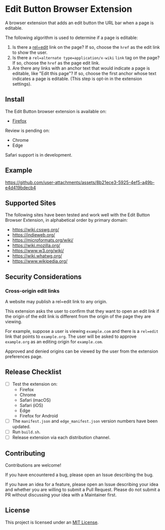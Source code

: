 # Edit Button Browser Extension

A browser extension that adds an edit button the URL bar when a page is editable.

The following algorithm is used to determine if a page is editable:

1. Is there a [rel=edit](microformats.org/wiki/rel-edit) link on the page? If so, choose the `href` as the edit link to show the user.
2. Is there a `rel=alternate type=application/x-wiki` `link` tag on the page? If so, choose the `href` as the page edit link.
3. Are there any links with an anchor text that would indicate a page is editable, like "Edit this page"? If so, choose the first anchor whose text indicates a page is editable. (This step is opt-in in the extension settings).

## Install

The Edit Button browser extension is available on:

- [Firefox](https://addons.mozilla.org/en-US/firefox/addon/edit-button-rel/)

Review is pending on:

- Chrome
- Edge

Safari support is in development.

## Example

https://github.com/user-attachments/assets/8b21ece3-5925-4ef5-a49b-e4d419bdecb4

## Supported Sites

The following sites have been tested and work well with the Edit Button Browser Extension, in alphabetical order by primary domain:

* https://wiki.csswg.org/
* https://indieweb.org/
* https://microformats.org/wiki/
* https://wiki.mozilla.org/
* https://www.w3.org/wiki/
* https://wiki.whatwg.org/
* https://www.wikipedia.org/

## Security Considerations

### Cross-origin edit links

A website may publish a rel=edit link to any origin.

This extension asks the user to confirm that they want to open an edit link if the origin of the edit link is different from the origin of the page they are viewing.

For example, suppose a user is viewing `example.com` and there is a `rel=edit` link that points to `example.org`. The user will be asked to approve `example.org` as an editing origin for `example.com`.

Approved and denied origins can be viewed by the user from the extension preferences page.

## Release Checklist

- [ ] Test the extension on:
    - Firefox
    - Chrome
    - Safari (macOS)
    - Safari (iOS)
    - Edge
    - Firefox for Android
- [ ] The `manifest.json` and `edge_manifest.json` version numbers have been updated.
- [ ] Run `build.sh`.
- [ ] Release extension via each distribution channel.

## Contributing

Contributions are welcome!

If you have encountered a bug, please open an Issue describing the bug.

If you have an idea for a feature, please open an Issue describing your idea and whether you are willing to submit a Pull Request. Please do not submit a PR without discussing your idea with a Maintainer first.

## License

This project is licensed under an [MIT License](LICENSE).
